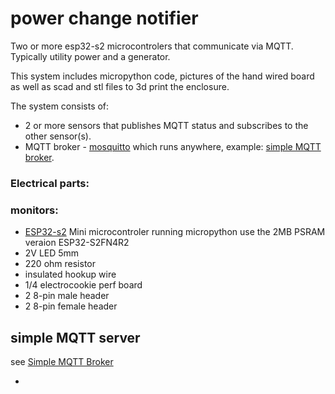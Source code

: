 # power change notifier

Two or more esp32-s2 microcontrolers that communicate via MQTT. Typically utility power and a generator. 

This system includes micropython code, pictures of the hand wired board as well as scad and stl files to 3d print the enclosure.

The system consists of:
 - 2 or more sensors that publishes MQTT status and subscribes to the other sensor(s).
 - MQTT broker - [mosquitto](https://mosquitto.org/) which runs anywhere, example: [simple MQTT broker](https://github.com/jdodgen/MQTT-home/tree/main/linux/home-broker/baby_home_broker).

###  Electrical parts:
### monitors:
 - [ESP32-s2](https://www.wemos.cc/en/latest/s2/s2_mini.html) Mini microcontroler running micropython use the 2MB PSRAM veraion ESP32-S2FN4R2
 - 2V LED 5mm
 - 220 ohm resistor
 - insulated hookup wire
 - 1/4 electrocookie perf board
 - 2 8-pin male header
 - 2 8-pin female header
## simple MQTT server
see [Simple MQTT Broker](https://github.com/jdodgen/MQTT-home/tree/main/linux/home-broker/baby_home_broker)



 - 
